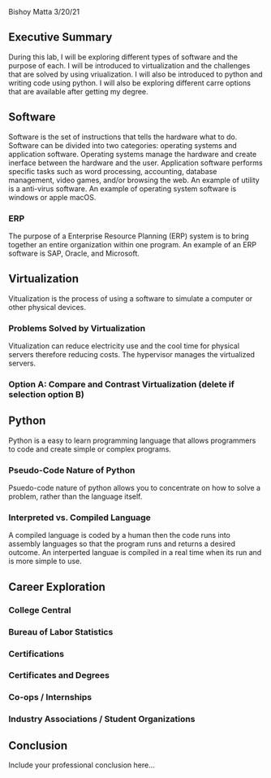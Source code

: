 Bishoy Matta
3/20/21

## Executive Summary 
During this lab, I will be exploring different types of software and the purpose of each. I will be introduced to virtualization and the challenges that are solved by using vriualization. I will also be introduced to python and writing code using python. I will also be exploring different carre options that are available after getting my degree. 

## Software
   Software is the set of instructions that tells the hardware what to do. Software can be divided into two categories: operating systems and application software. Operating systems manage the hardware and create inerface between the hardware and the user. Application software performs specific tasks such as word processing, accounting, database management, video games, and/or browsing the web. An example of utility is a anti-virus software. An example of operating system software is windows or apple macOS.
   
### ERP
The purpose of a Enterprise Resource Planning (ERP) system is to bring together an entire organization within one program. An example of an ERP software is SAP, Oracle, and Microsoft.
## Virtualization
  Vitualization is the process of using a software to simulate a computer or other physical devices.
### Problems Solved by Virtualization
Vitualization can reduce electricity use and the cool time for physical servers therefore reducing costs. The hypervisor manages the virtualized servers.
### Option A: Compare and Contrast Virtualization (delete if selection option B)


## Python
   Python is a easy to learn programming language that allows programmers to code and create simple or complex programs.
### Pseudo-Code Nature of Python
Psuedo-code nature of python allows you to concentrate on how to solve a problem, rather than the language itself.
### Interpreted vs. Compiled Language
A compiled language is coded by a human then the code runs into assembly languages so that the program runs and returns a desired outcome. An interperted languae is compiled in a real time when its run and is more simple to use.
## Career Exploration

### College Central
### Bureau of Labor Statistics
### Certifications
### Certificates and Degrees
### Co-ops / Internships
### Industry Associations / Student Organizations

## Conclusion

Include your professional conclusion here...
